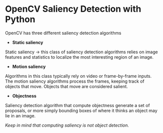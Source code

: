 # OpenCV Saliency Detection with Python


OpenCV has three different saliency detection algorithms

- **Static saliency**

Static saliency -> this class of saliency detection algorithms relies on image features and statistics to localize the most interesting region of an image.

- **Motion saliency**

Algorithms in this class typically rely on video or frame-by-frame inputs. The motion saliency algorithms process the frames, keeping track of objects that move. Objects that move are considered salient.

- **Objectness**

Saliency detection algorithm that compute objectness generate a set of proposals, or more simply bounding boxes of where it thinks an object may lie in an image.


*Keep in mind that computing saliency is not object detection.*





<!--stackedit_data:
eyJoaXN0b3J5IjpbLTE3Njc4NTEyMjIsLTE1NTU3MTQyMDcsLT
M0NjI0NzI3MiwtMTAyOTQ3Nzg2OF19
-->